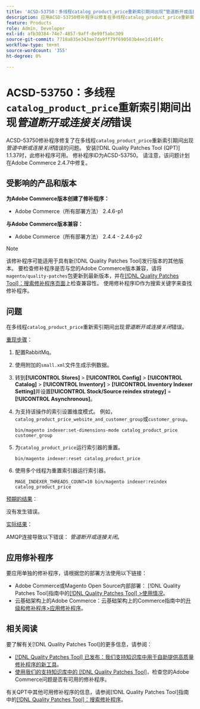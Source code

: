 ```yaml
---
title: 'ACSD-53750：多线程catalog_product_price重新索引期间出现“管道断开或连接关闭”错误'
description: 应用ACSD-53750修补程序以修复在多线程catalog_product_price重新索引期间出现*管道断开或连接关闭*错误的Adobe Commerce问题。
feature: Products
role: Admin, Developer
exl-id: afb30384-74e7-4857-9aff-8e99f5abc309
source-git-commit: 7718a835e343ae7da9ff79f690503b4ee1d140fc
workflow-type: tm+mt
source-wordcount: '355'
ht-degree: 0%

---
```


# ACSD-53750：多线程`catalog_product_price`重新索引期间出现&#x200B;*管道断开或连接关闭*&#x200B;错误

ACSD-53750修补程序修复了在多线程`catalog_product_price`重新索引期间出现&#x200B;*管道中断或连接关闭*&#x200B;错误的问题。 安装[!DNL Quality Patches Tool (QPT)] 1.1.37时，此修补程序可用。 修补程序ID为ACSD-53750。 请注意，该问题计划在Adobe Commerce 2.4.7中修复。

## 受影响的产品和版本

**为Adobe Commerce版本创建了修补程序：**

* Adobe Commerce（所有部署方法） 2.4.6-p1

**与Adobe Commerce版本兼容：**

* Adobe Commerce（所有部署方法） 2.4.4 - 2.4.6-p2

>[!NOTE]
>
>该修补程序可能适用于具有新[!DNL Quality Patches Tool]发行版本的其他版本。 要检查修补程序是否与您的Adobe Commerce版本兼容，请将`magento/quality-patches`包更新到最新版本，并在[[!DNL Quality Patches Tool]：搜索修补程序页面](https://experienceleague.adobe.com/tools/commerce-quality-patches/index.html?lang=zh-Hans)上检查兼容性。 使用修补程序ID作为搜索关键字来查找修补程序。

## 问题

在多线程`catalog_product_price`重新索引期间出现&#x200B;*管道断开或连接关闭*&#x200B;错误。

<u>重现步骤</u>：

1. 配置RabbitMq。
1. 使用附加的`small.xml`文件生成示例数据。
1. 转到&#x200B;**[!UICONTROL Stores]** > **[!UICONTROL Config]** > **[!UICONTROL Catalog]** > **[!UICONTROL Inventory]** > **[!UICONTROL Inventory Indexer Setting]**&#x200B;并设置&#x200B;**[!UICONTROL Stock/Source reindex strategy]** = **[!UICONTROL Asynchronous]**。
1. 为支持该操作的索引设置维度模式。 例如，`catalog_product_price_website_and_customer_group`或`customer_group`。

   ```
   bin/magento indexer:set-dimensions-mode catalog_product_price customer_group
   ```

1. 为`catalog_product_price`运行索引器的重置。

   ```
   bin/magento indexer:reset catalog_product_price
   ```

1. 使用多个线程为重置索引器运行索引器。

   ```
   MAGE_INDEXER_THREADS_COUNT=10 bin/magento indexer:reindex catalog_product_price
   ```

<u>预期的结果</u>：

没有发生错误。

<u>实际结果</u>：

AMQP连接导致以下错误： *管道断开或连接关闭*。

## 应用修补程序

要应用单独的修补程序，请根据您的部署方法使用以下链接：

* Adobe Commerce或Magento Open Source内部部署： [!DNL Quality Patches Tool]指南中的[[!DNL Quality Patches Tool] >使用情况](https://experienceleague.adobe.com/docs/commerce-operations/tools/quality-patches-tool/usage.html?lang=zh-Hans)。
* 云基础架构上的Adobe Commerce：云基础架构上的Commerce指南中的[升级和修补程序>应用修补程序](https://experienceleague.adobe.com/docs/commerce-cloud-service/user-guide/develop/upgrade/apply-patches.html?lang=zh-Hans)。

## 相关阅读

要了解有关[!DNL Quality Patches Tool]的更多信息，请参阅：

* [[!DNL Quality Patches Tool] 已发布：我们支持知识库中用于自助提供高质量修补程序的新工具](/help/announcements/adobe-commerce-announcements/magento-quality-patches-released-new-tool-to-self-serve-quality-patches.md)。
* [使用我们的支持知识库中的 [!DNL Quality Patches Tool]](/help/support-tools/patches-available-in-qpt-tool/check-patch-for-magento-issue-with-magento-quality-patches.md)，检查您的Adobe Commerce问题是否有可用的修补程序。

有关QPT中其他可用修补程序的信息，请参阅[!DNL Quality Patches Tool]指南中的[[!DNL Quality Patches Tool]：搜索修补程序](https://experienceleague.adobe.com/tools/commerce-quality-patches/index.html?lang=zh-Hans)。
